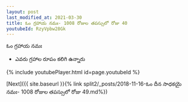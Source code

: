 ```yaml
---
layout: post
last_modified_at: 2021-03-30
title: ఓం గ్రహాయ నమః- 1008 రోజుల తపస్సులో రోజు 40
youtubeId: RzyVpbw28Gk
---
```

 
 
 ఓం గ్రహాయ నమః  
 
 -  ఎవరు గ్రహాల రూపం కలిగి ఉన్నారు 
 
  
 
  
 
 
 
 
 
 


{% include youtubePlayer.html id=page.youtubeId %}
 
[Next]({{ site.baseurl }}{% link  split2/_posts/2018-11-16-ఓం దీన సాధకయై నమః- 1008 రోజుల తపస్సులో రోజు 49.md%})
 
